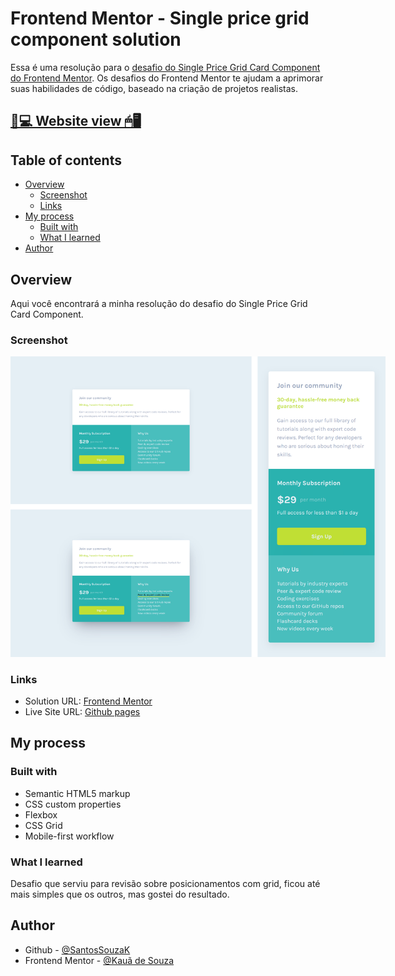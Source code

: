 # Frontend Mentor - Single price grid component solution

Essa é uma resolução para o [desafio do Single Price Grid Card Component do Frontend Mentor](https://www.frontendmentor.io/challenges/single-price-grid-component-5ce41129d0ff452fec5abbbc). Os desafios do Frontend Mentor te ajudam a aprimorar suas habilidades de código, baseado na criação de projetos realistas.

## [📃💻 Website view 🖱🖥](https://souzasantosk.github.io/Frontend-Mentor/Single%20Price%20Grid%20Card%20Component/)

## Table of contents

- [Overview](#overview)
  - [Screenshot](#screenshot)
  - [Links](#links)
- [My process](#my-process)
  - [Built with](#built-with)
  - [What I learned](#what-i-learned)
- [Author](#author)

## Overview

Aqui você encontrará a minha resolução do desafio do Single Price Grid Card Component.

### Screenshot

<img src="./screenshots/results-grid.png" style="max-width: 600px">

### Links

- Solution URL: [Frontend Mentor](#)
- Live Site URL: [Github pages](https://souzasantosk.github.io/Frontend-Mentor/Single%20Price%20Grid%20Card%20Component/)

## My process

### Built with

- Semantic HTML5 markup
- CSS custom properties
- Flexbox
- CSS Grid
- Mobile-first workflow

### What I learned

Desafio que serviu para revisão sobre posicionamentos com grid, ficou até mais simples que os outros, mas gostei do resultado.

## Author

- Github - [@SantosSouzaK](https://github.com/SouzaSantosK)
- Frontend Mentor - [@Kauã de Souza](https://www.frontendmentor.io/profile/SouzaSantosK)
